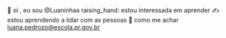:raised_hands: oi , eu sou @Luaninhaa
raising_hand: estou interessada em aprender
:writing_hand: estou aprendendo a lidar com as pessoas
:clap: como me achar luana.pedrozo@escola.pr.gov.br
